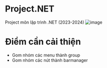 # Project.NET
Project môn lập trình .NET (2023-2024)
![image](https://github.com/user-attachments/assets/2d412809-baee-4e63-8f53-8de36ed3770e)
# Điểm cần cải thiện
* Gom nhóm các menu thành group
* Gom nhóm các nút thành barmanager

